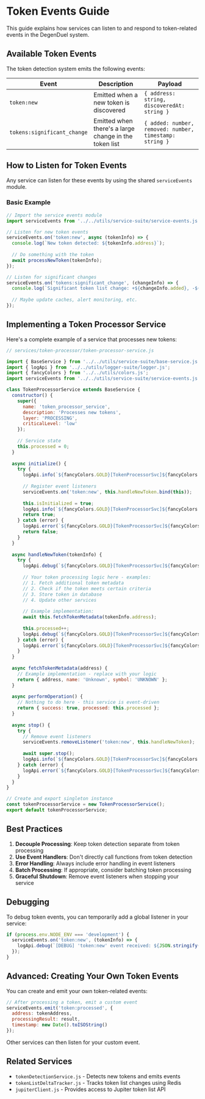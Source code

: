 # Token Events Guide

This guide explains how services can listen to and respond to token-related events in the DegenDuel system.

## Available Token Events

The token detection system emits the following events:

| Event | Description | Payload |
|-------|-------------|---------|
| `token:new` | Emitted when a new token is discovered | `{ address: string, discoveredAt: string }` |
| `tokens:significant_change` | Emitted when there's a large change in the token list | `{ added: number, removed: number, timestamp: string }` |

## How to Listen for Token Events

Any service can listen for these events by using the shared `serviceEvents` module.

### Basic Example

```javascript
// Import the service events module
import serviceEvents from '../../utils/service-suite/service-events.js';

// Listen for new token events
serviceEvents.on('token:new', async (tokenInfo) => {
  console.log(`New token detected: ${tokenInfo.address}`);
  
  // Do something with the token
  await processNewToken(tokenInfo);
});

// Listen for significant changes
serviceEvents.on('tokens:significant_change', (changeInfo) => {
  console.log(`Significant token list change: +${changeInfo.added}, -${changeInfo.removed}`);
  
  // Maybe update caches, alert monitoring, etc.
});
```

## Implementing a Token Processor Service

Here's a complete example of a service that processes new tokens:

```javascript
// services/token-processor/token-processor-service.js

import { BaseService } from '../../utils/service-suite/base-service.js';
import { logApi } from '../../utils/logger-suite/logger.js';
import { fancyColors } from '../../utils/colors.js';
import serviceEvents from '../../utils/service-suite/service-events.js';

class TokenProcessorService extends BaseService {
  constructor() {
    super({
      name: 'token_processor_service',
      description: 'Processes new tokens',
      layer: 'PROCESSING',
      criticalLevel: 'low'
    });
    
    // Service state
    this.processed = 0;
  }
  
  async initialize() {
    try {
      logApi.info(`${fancyColors.GOLD}[TokenProcessorSvc]${fancyColors.RESET} Initializing token processor service...`);
      
      // Register event listeners
      serviceEvents.on('token:new', this.handleNewToken.bind(this));
      
      this.isInitialized = true;
      logApi.info(`${fancyColors.GOLD}[TokenProcessorSvc]${fancyColors.RESET} ${fancyColors.BG_GREEN}${fancyColors.BLACK} INITIALIZED ${fancyColors.RESET} Token processor service ready`);
      return true;
    } catch (error) {
      logApi.error(`${fancyColors.GOLD}[TokenProcessorSvc]${fancyColors.RESET} ${fancyColors.RED}Initialization failed:${fancyColors.RESET}`, error);
      return false;
    }
  }
  
  async handleNewToken(tokenInfo) {
    try {
      logApi.debug(`${fancyColors.GOLD}[TokenProcessorSvc]${fancyColors.RESET} Processing new token: ${tokenInfo.address}`);
      
      // Your token processing logic here - examples:
      // 1. Fetch additional token metadata
      // 2. Check if the token meets certain criteria
      // 3. Store token in database
      // 4. Update other services
      
      // Example implementation:
      await this.fetchTokenMetadata(tokenInfo.address);
      
      this.processed++;
      logApi.debug(`${fancyColors.GOLD}[TokenProcessorSvc]${fancyColors.RESET} Processed token: ${tokenInfo.address}`);
    } catch (error) {
      logApi.error(`${fancyColors.GOLD}[TokenProcessorSvc]${fancyColors.RESET} ${fancyColors.RED}Error processing token:${fancyColors.RESET}`, error);
    }
  }
  
  async fetchTokenMetadata(address) {
    // Example implementation - replace with your logic
    return { address, name: 'Unknown', symbol: 'UNKNOWN' };
  }
  
  async performOperation() {
    // Nothing to do here - this service is event-driven
    return { success: true, processed: this.processed };
  }
  
  async stop() {
    try {
      // Remove event listeners
      serviceEvents.removeListener('token:new', this.handleNewToken);
      
      await super.stop();
      logApi.info(`${fancyColors.GOLD}[TokenProcessorSvc]${fancyColors.RESET} ${fancyColors.BG_BLUE}${fancyColors.WHITE} STOPPED ${fancyColors.RESET}`);
    } catch (error) {
      logApi.error(`${fancyColors.GOLD}[TokenProcessorSvc]${fancyColors.RESET} ${fancyColors.RED}Error stopping service:${fancyColors.RESET}`, error);
    }
  }
}

// Create and export singleton instance
const tokenProcessorService = new TokenProcessorService();
export default tokenProcessorService;
```

## Best Practices

1. **Decouple Processing**: Keep token detection separate from token processing
2. **Use Event Handlers**: Don't directly call functions from token detection
3. **Error Handling**: Always include error handling in event listeners
4. **Batch Processing**: If appropriate, consider batching token processing
5. **Graceful Shutdown**: Remove event listeners when stopping your service

## Debugging

To debug token events, you can temporarily add a global listener in your service:

```javascript
if (process.env.NODE_ENV === 'development') {
  serviceEvents.on('token:new', (tokenInfo) => {
    logApi.debug(`[DEBUG] 'token:new' event received: ${JSON.stringify(tokenInfo)}`);
  });
}
```

## Advanced: Creating Your Own Token Events

You can create and emit your own token-related events:

```javascript
// After processing a token, emit a custom event
serviceEvents.emit('token:processed', {
  address: tokenAddress,
  processingResult: result,
  timestamp: new Date().toISOString()
});
```

Other services can then listen for your custom event.

## Related Services

- `tokenDetectionService.js` - Detects new tokens and emits events
- `tokenListDeltaTracker.js` - Tracks token list changes using Redis
- `jupiterClient.js` - Provides access to Jupiter token list API
